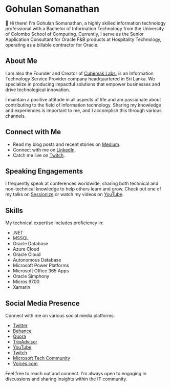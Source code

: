 # Gohulan Somanathan

👋 Hi there! I'm Gohulan Somanathan, a highly skilled information technology professional with a Bachelor of Information Technology from the University of Colombo School of Computing. Currently, I serve as the Senior Application Consultant for Oracle F&B products at Hospitality Technology, operating as a billable contractor for Oracle.

## About Me

I am also the Founder and Creator of [Cubemak Labs](https://cubemak.com), is an Information Technology Service Provider company headquartered in Sri Lanka. We specialize in producing impactful solutions that empower businesses and drive technological innovation.

I maintain a positive attitude in all aspects of life and am passionate about contributing to the field of information technology. Sharing my knowledge and experiences is important to me, and I accomplish this through various channels.

## Connect with Me

- Read my blog posts and recent stories on [Medium](https://medium.com/@gohulan).
- Connect with me on [LinkedIn](https://www.linkedin.com/in/gohulan/).
- Catch me live on [Twitch](https://www.twitch.tv/gohulan).

## Speaking Engagements

I frequently speak at conferences worldwide, sharing both technical and non-technical knowledge to help others learn and grow. Check out one of my talks on [Sessionize](https://sessionize.com/gohulan) or watch my videos on [YouTube](https://www.youtube.com/@sgohulan).

## Skills

My technical expertise includes proficiency in:

- .NET
- MSSQL
- Oracle Database
- Azure Cloud
- Oracle Cloud
- Autonomous Database
- Microsoft Power Platforms
- Microsoft Office 365 Apps
- Oracle Simphony
- Micros 9700
- Xamarin

## Social Media Presence

Connect with me on various social media platforms:

- [Twitter](https://twitter.com/gohulan)
- [Behance](https://www.behance.net/gohulan)
- [Quora](https://www.quora.com/profile/Gohulan)
- [TripAdvisor](https://www.tripadvisor.com/Profile/Gohulan)
- [YouTube](https://www.youtube.com/@sgohulan)
- [Twitch](https://www.twitch.tv/gohulan)
- [Microsoft Tech Community](https://techcommunity.microsoft.com/t5/user/viewprofilepage/user-id/451347#profile)
- [Voices.com](https://www.voices.com/profile/gohulan)

Feel free to reach out and connect. I'm always open to engaging in discussions and sharing insights within the IT community.
